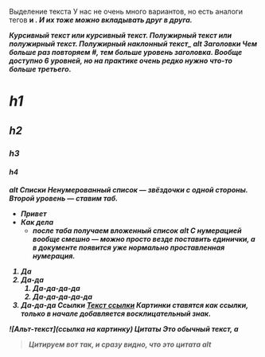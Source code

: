 Выделение текста
У нас не очень много вариантов, но есть аналоги тегов <b> и <i>. И их тоже можно вкладывать друг в друга.

*Курсивный текст* или *курсивный текст*.
**Полужирный текст** или **полужирный текст**.
**Полужирный *наклонный* текст_**
alt
Заголовки
Чем больше раз повторяем #, тем больше уровень заголовка. Вообще доступно 6 уровней, но на практике очень редко нужно что-то больше третьего.

# h1

## h2

### h3

#### h4

alt
Списки
Ненумерованный список — звёздочки с одной стороны. Второй уровень — ставим таб.

* Привет
* Как дела
  * после таба получаем вложенный список
alt
С нумерацией вообще смешно — можно просто везде поставить единички, а в документе появится уже нормально проставленная нумерация.

1. Да
1. Да-да
    1. Да-да-да-да
    1. Да-да-да-да-да
1. Да-да-да
Ссылки
[Текст ссылки](https://htmlacademy.ru)
Картинки ставятся как ссылки, только в начале добавляется восклицательный знак.

![Альт-текст](ссылка на картинку)
Цитаты
Это обычный текст, а
> Цитируем вот так, и сразу видно, что это цитата
alt
